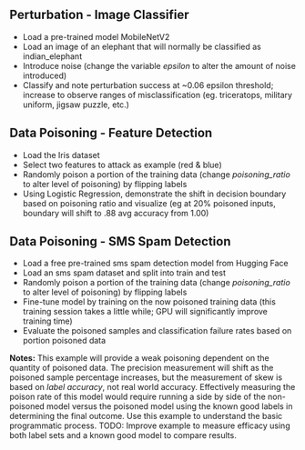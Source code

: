## Perturbation - Image Classifier

* Load a pre-trained model MobileNetV2
* Load an image of an elephant that will normally be classified as indian_elephant
* Introduce noise (change the variable *epsilon* to alter the amount of noise introduced)
* Classify and note perturbation success at ~0.06 epsilon threshold; increase to observe ranges of misclassification (eg. triceratops, military uniform, jigsaw puzzle, etc.)

## Data Poisoning - Feature Detection
* Load the Iris dataset
* Select two features to attack as example (red & blue)
* Randomly poison a portion of the training data (change *poisoning_ratio* to alter level of poisoning) by flipping labels
*  Using Logistic Regression, demonstrate the shift in decision boundary based on poisoning ratio and visualize (eg at 20% poisoned inputs, boundary will shift to .88 avg accuracy from 1.00)

## Data Poisoning - SMS Spam Detection
* Load a free pre-trained sms spam detection model from Hugging Face
* Load an sms spam dataset and split into train and test
* Randomly poison a portion of the training data (change *poisoning_ratio* to alter level of poisoning) by flipping labels
* Fine-tune model by training on the now poisoned training data (this training session takes a little while; GPU will significantly improve training time)
* Evaluate the poisoned samples and classification failure rates based on portion poisoned data

**Notes:** This example will provide a weak poisoning dependent on the quantity of poisoned data. The precision measurement will shift as the poisoned sample percentage increases, but the measurement of skew is based on *label accuracy*, not real world accuracy. Effectively measuring the poison rate of this model would require running a side by side of the non-poisoned model versus the poisoned model using the known good labels in determining the final outcome. Use this example to understand the basic programmatic process. TODO: Improve example to measure efficacy using both label sets and a known good model to compare results.



